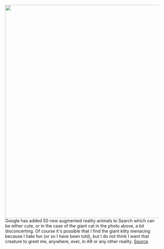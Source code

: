 <img src='https://cdn.vox-cdn.com/thumbor/SxN1I8Ux8Q--K__Ekw-YaLoBh38=/0x0:1061x1003/1200x800/filters:focal(447x418:615x586)/cdn.vox-cdn.com/uploads/chorus_image/image/68503090/scary_giant_ar_cat.0.jpg' width='700px' /><br/>
Google has added 50 new augmented reality animals to Search which can be either cute, or in the case of the giant cat in the photo above, a bit disconcerting. Of course it's possible that I find the giant kitty menacing because I hate fun (or so I have been told), but I do not think I want that creature to greet me, anywhere, ever, in AR or any other reality.
<a href='https://www.theverge.com/2020/12/12/22171601/google-adds-augmented-reality-ar-animals-search-3d'> Source <a/>